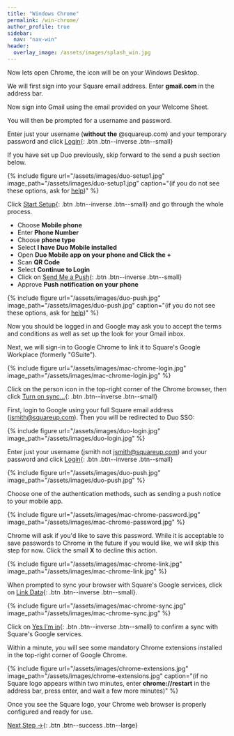 ```yaml
---
title: "Windows Chrome"
permalink: /win-chrome/
author_profile: true
sidebar:
  nav: "nav-win"
header:
  overlay_image: /assets/images/splash_win.jpg
---
```


Now lets open Chrome, the icon will be on your Windows Desktop.

We will first sign into your Square email address. Enter __gmail.com__ in the address bar.

Now sign into Gmail using the email provided on your Welcome Sheet. 

You will then be prompted for a username and password.

Enter just your username (**without the** @squareup.com) and your temporary password and click [Login](#push){: .btn .btn--inverse .btn--small}

If you have set up Duo previously, skip forward to the send a push section below.

<a name="push"></a>
{% include figure url="/assets/images/duo-setup1.jpg" image_path="/assets/images/duo-setup1.jpg" caption="(if you do not see these options, ask for [help](/help))" %}

Click [Start Setup](#push){: .btn .btn--inverse .btn--small} and go through the whole process.

* Choose **Mobile phone**
* Enter​ **Phone Number**
* Choose​ **phone type**
* Select​ **I have Duo Mobile installed**
* Open​ **Duo Mobile app on your phone and Click the +**
* Scan **QR Code**
* Select​ **Continue to Login**
* Click on [S​end Me a Push](#push){: .btn .btn--inverse .btn--small}
* Approve​ **Push notification on your phone**

<a name="push"></a>
{% include figure url="/assets/images/duo-push.jpg" image_path="/assets/images/duo-push.jpg" caption="(if you do not see these options, ask for [help](/help))" %}

Now you should be logged in and Google may ask you to accept the terms and conditions as well as set up the look for your Gmail inbox.

Next, we will sign-in to Google Chrome to link it to Square's Google Workplace (formerly "GSuite").

{% include figure url="/assets/images/mac-chrome-login.jpg" image_path="/assets/images/mac-chrome-login.jpg"  %}

Click on the person icon in the top-right corner of the Chrome browser, then click [Turn on sync...](#synced){: .btn .btn--inverse .btn--small}

<a name="synced"></a> 
First, login to Google using your full Square email address (jsmith@squareup.com). Then you will be redirected to Duo SSO:

<a name="duo"></a> 
{% include figure url="/assets/images/duo-login.jpg" image_path="/assets/images/duo-login.jpg" %}

Enter just your username (jsmith not jsmith@squareup.com) and your password and click [Login](#push){: .btn .btn--inverse .btn--small}

<a name="push"></a> 
{% include figure url="/assets/images/duo-push.jpg" image_path="/assets/images/duo-push.jpg"  %}

Choose one of the authentication methods, such as sending a push notice to your mobile app. 

{% include figure url="/assets/images/mac-chrome-password.jpg" image_path="/assets/images/mac-chrome-password.jpg"  %}

Chrome will ask if you'd like to save this password. While it is acceptable to save passwords to Chrome in the future if you would like, we will skip this step for now. Click the small __X__ to decline this action. 

{% include figure url="/assets/images/mac-chrome-link.jpg" image_path="/assets/images/mac-chrome-link.jpg"  %}

When prompted to sync your browser with Square's Google services, click on [Link Data](#link){: .btn .btn--inverse .btn--small}.

<a name="link"></a> 
{% include figure url="/assets/images/mac-chrome-sync.jpg" image_path="/assets/images/mac-chrome-sync.jpg"  %}

Click on [Yes I'm in](#yes){: .btn .btn--inverse .btn--small} to confirm a sync with Square's Google services.

<a name="yes"></a> 
Within a minute, you will see some mandatory Chrome extensions installed in the top-right corner of Google Chrome.

{% include figure url="/assets/images/chrome-extensions.jpg" image_path="/assets/images/chrome-extensions.jpg" caption="(if no Square logo appears within two minutes, enter __chrome://restart__ in the address bar, press enter, and wait a few more minutes)" %}

Once you see the Square logo, your Chrome web browser is properly configured and ready for use.  


[Next Step &rarr;](/go/){: .btn .btn--success .btn--large}
